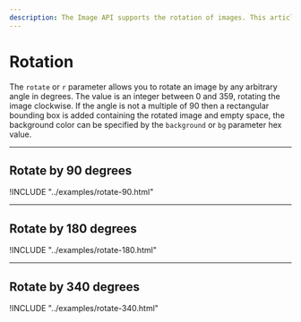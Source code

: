 ```yaml
---
description: The Image API supports the rotation of images. This article outlines how you can change the orientation of your images. 
---
```


# Rotation

The `rotate` or `r` parameter allows you to rotate an image by any arbitrary angle in degrees. The value is an integer between 0 and 359, rotating the image clockwise. If the angle is not a multiple of 90 then a rectangular bounding box is added containing the rotated image and empty space, the background color can be specified by the `background` or `bg` parameter hex value.

---

## Rotate by 90 degrees

!INCLUDE "../examples/rotate-90.html"

---

## Rotate by 180 degrees

!INCLUDE "../examples/rotate-180.html"

---

## Rotate by 340 degrees

!INCLUDE "../examples/rotate-340.html"



